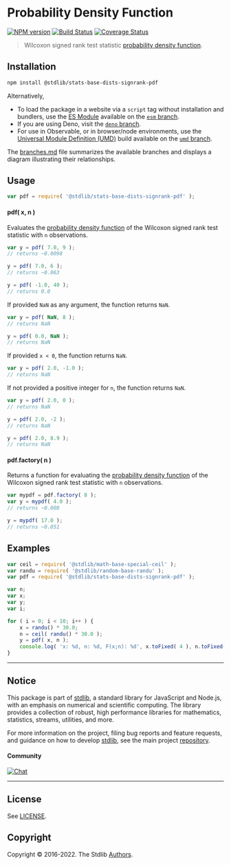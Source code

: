 <!--

@license Apache-2.0

Copyright (c) 2020 The Stdlib Authors.

Licensed under the Apache License, Version 2.0 (the "License");
you may not use this file except in compliance with the License.
You may obtain a copy of the License at

   http://www.apache.org/licenses/LICENSE-2.0

Unless required by applicable law or agreed to in writing, software
distributed under the License is distributed on an "AS IS" BASIS,
WITHOUT WARRANTIES OR CONDITIONS OF ANY KIND, either express or implied.
See the License for the specific language governing permissions and
limitations under the License.

-->

# Probability Density Function

[![NPM version][npm-image]][npm-url] [![Build Status][test-image]][test-url] [![Coverage Status][coverage-image]][coverage-url] <!-- [![dependencies][dependencies-image]][dependencies-url] -->

> Wilcoxon signed rank test statistic [probability density function][pdf].

<section class="intro">

</section>

<!-- /.intro -->

<section class="installation">

## Installation

```bash
npm install @stdlib/stats-base-dists-signrank-pdf
```

Alternatively,

-   To load the package in a website via a `script` tag without installation and bundlers, use the [ES Module][es-module] available on the [`esm` branch][esm-url].
-   If you are using Deno, visit the [`deno` branch][deno-url].
-   For use in Observable, or in browser/node environments, use the [Universal Module Definition (UMD)][umd] build available on the [`umd` branch][umd-url].

The [branches.md][branches-url] file summarizes the available branches and displays a diagram illustrating their relationships.

</section>

<section class="usage">

## Usage

```javascript
var pdf = require( '@stdlib/stats-base-dists-signrank-pdf' );
```

#### pdf( x, n )

Evaluates the [probability density function][pdf] of the Wilcoxon signed rank test statistic with `n` observations.

```javascript
var y = pdf( 7.0, 9 );
// returns ~0.0098

y = pdf( 7.0, 6 );
// returns ~0.063

y = pdf( -1.0, 40 );
// returns 0.0
```

If provided `NaN` as any argument, the function returns `NaN`.

```javascript
var y = pdf( NaN, 8 );
// returns NaN

y = pdf( 0.0, NaN );
// returns NaN
```

If provided `x < 0`, the function returns `NaN`.

```javascript
var y = pdf( 2.0, -1.0 );
// returns NaN
```

If not provided a positive integer for `n`, the function returns `NaN`.

```javascript
var y = pdf( 2.0, 0 );
// returns NaN

y = pdf( 2.0, -2 );
// returns NaN

y = pdf( 2.0, 8.9 );
// returns NaN
```

#### pdf.factory( n )

Returns a function for evaluating the [probability density function][pdf] of the Wilcoxon signed rank test statistic with `n` observations.

```javascript
var mypdf = pdf.factory( 8 );
var y = mypdf( 4.0 );
// returns ~0.008

y = mypdf( 17.0 );
// returns ~0.051
```

</section>

<!-- /.usage -->

<section class="examples">

## Examples

<!-- eslint no-undef: "error" -->

```javascript
var ceil = require( '@stdlib/math-base-special-ceil' );
var randu = require( '@stdlib/random-base-randu' );
var pdf = require( '@stdlib/stats-base-dists-signrank-pdf' );

var n;
var x;
var y;
var i;

for ( i = 0; i < 10; i++ ) {
    x = randu() * 30.0;
    n = ceil( randu() * 30.0 );
    y = pdf( x, n );
    console.log( 'x: %d, n: %d, F(x;n): %d', x.toFixed( 4 ), n.toFixed( 4 ), y.toFixed( 4 ) );
}
```

</section>

<!-- /.examples -->

<!-- Section for related `stdlib` packages. Do not manually edit this section, as it is automatically populated. -->

<section class="related">

</section>

<!-- /.related -->

<!-- Section for all links. Make sure to keep an empty line after the `section` element and another before the `/section` close. -->


<section class="main-repo" >

* * *

## Notice

This package is part of [stdlib][stdlib], a standard library for JavaScript and Node.js, with an emphasis on numerical and scientific computing. The library provides a collection of robust, high performance libraries for mathematics, statistics, streams, utilities, and more.

For more information on the project, filing bug reports and feature requests, and guidance on how to develop [stdlib][stdlib], see the main project [repository][stdlib].

#### Community

[![Chat][chat-image]][chat-url]

---

## License

See [LICENSE][stdlib-license].


## Copyright

Copyright &copy; 2016-2022. The Stdlib [Authors][stdlib-authors].

</section>

<!-- /.stdlib -->

<!-- Section for all links. Make sure to keep an empty line after the `section` element and another before the `/section` close. -->

<section class="links">

[npm-image]: http://img.shields.io/npm/v/@stdlib/stats-base-dists-signrank-pdf.svg
[npm-url]: https://npmjs.org/package/@stdlib/stats-base-dists-signrank-pdf

[test-image]: https://github.com/stdlib-js/stats-base-dists-signrank-pdf/actions/workflows/test.yml/badge.svg?branch=main
[test-url]: https://github.com/stdlib-js/stats-base-dists-signrank-pdf/actions/workflows/test.yml?query=branch:main

[coverage-image]: https://img.shields.io/codecov/c/github/stdlib-js/stats-base-dists-signrank-pdf/main.svg
[coverage-url]: https://codecov.io/github/stdlib-js/stats-base-dists-signrank-pdf?branch=main

<!--

[dependencies-image]: https://img.shields.io/david/stdlib-js/stats-base-dists-signrank-pdf.svg
[dependencies-url]: https://david-dm.org/stdlib-js/stats-base-dists-signrank-pdf/main

-->

[chat-image]: https://img.shields.io/gitter/room/stdlib-js/stdlib.svg
[chat-url]: https://gitter.im/stdlib-js/stdlib/

[stdlib]: https://github.com/stdlib-js/stdlib

[stdlib-authors]: https://github.com/stdlib-js/stdlib/graphs/contributors

[umd]: https://github.com/umdjs/umd
[es-module]: https://developer.mozilla.org/en-US/docs/Web/JavaScript/Guide/Modules

[deno-url]: https://github.com/stdlib-js/stats-base-dists-signrank-pdf/tree/deno
[umd-url]: https://github.com/stdlib-js/stats-base-dists-signrank-pdf/tree/umd
[esm-url]: https://github.com/stdlib-js/stats-base-dists-signrank-pdf/tree/esm
[branches-url]: https://github.com/stdlib-js/stats-base-dists-signrank-pdf/blob/main/branches.md

[stdlib-license]: https://raw.githubusercontent.com/stdlib-js/stats-base-dists-signrank-pdf/main/LICENSE

[pdf]: https://en.wikipedia.org/wiki/Cumulative_distribution_function

</section>

<!-- /.links -->
